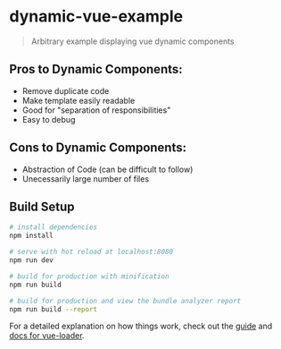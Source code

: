 # dynamic-vue-example

> Arbitrary example displaying vue dynamic components

## Pros to Dynamic Components:

- Remove duplicate code
- Make template easily readable
- Good for "separation of responsibilities"
- Easy to debug

## Cons to Dynamic Components:
- Abstraction of Code (can be difficult to follow)
- Unecessarily large number of files

## Build Setup

``` bash
# install dependencies
npm install

# serve with hot reload at localhost:8080
npm run dev

# build for production with minification
npm run build

# build for production and view the bundle analyzer report
npm run build --report
```

For a detailed explanation on how things work, check out the [guide](http://vuejs-templates.github.io/webpack/) and [docs for vue-loader](http://vuejs.github.io/vue-loader).

